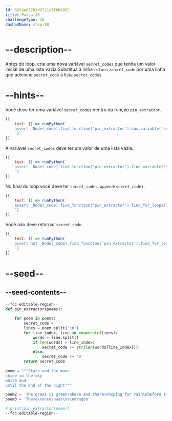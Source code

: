 ```yaml
---
id: 6859a037b3d6721c7fbb8055
title: Passo 18
challengeType: 20
dashedName: step-18
---
```


# --description--

Antes do loop, crie uma nova variável `secret_codes` que tenha um valor inicial de uma lista vazia.Substitua a linha `return secret_code` por uma linha que adicione `secret_code` à lista `secret_codes`.

# --hints--

Você deve ter uma variável `secret_codes` dentro da função `pin_extractor`.

```js
({
    test: () => runPython(`
    assert _Node(_code).find_function('pin_extractor').has_variable('secret_codes')
    `)
})
```

A variável `secret_codes` deve ter um valor de uma lista vazia.

```js
({
    test: () => runPython(`
    assert _Node(_code).find_function('pin_extractor').find_variable('secret_codes').is_equivalent('secret_codes = []')
    `)
})
```

No final do loop você deve ter `secret_codes.append(secret_code)`.

```js
({
    test: () => runPython(`
    assert _Node(_code).find_function('pin_extractor').find_for_loops()[0].find_bodies()[0].has_call('secret_codes.append(secret_code)')
    `)
})
```

Você não deve retornar `secret_code`.


```js
({
    test: () => runPython(`
    assert not _Node(_code).find_function('pin_extractor').find_for_loops()[0].find_bodies()[0].has_return('secret_code')
    `)
})
```


# --seed--

## --seed-contents--

```py
--fcc-editable-region--
def pin_extractor(poems):
    
    for poem in poems:
        secret_code = ''
        lines = poem.split('\n')
        for line_index, line in enumerate(lines):
            words = line.split()
            if len(words) > line_index:
                secret_code += str(len(words[line_index]))
            else:
                secret_code += '0'
        return secret_code
        
poem = """Stars and the moon
shine in the sky
white and
until the end of the night"""

poem2 = 'The grass is green\nhere and there\nhoping for rain\nbefore it turns yellow'
poem3 = 'There\nonce\nwas\na\ndragon'

# print(pin_extractor(poem))
--fcc-editable-region--

```

